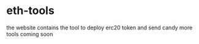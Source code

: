 # eth-tools
the website contains the tool to deploy erc20 token and send candy
more tools coming soon
